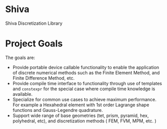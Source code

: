 # Shiva
Shiva Discretization Library

# Project Goals
The goals are:

- Provide portable device callable functionality to enable the application of discrete numerical methods such as the Finite Element Method, and Finite Difference Method, etc.
- Provide compile time interface to functionality through use of templates and `constexpr` for the special case where compile time knowledge is available.
- Specialize for common use cases to achieve maximum performance. For example a Hexahedral element with 1st order Lagrange shape functions and Gauss-Legendre quadrature.
- Support wide range of base geometries (tet, prism, pyramid, hex, polyhedral, etc), and discretization methods ( FEM, FVM, MPM, etc. )